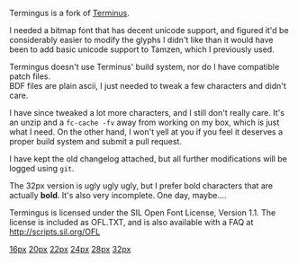 Termingus is a fork of [Terminus](http://terminus-font.sourceforge.net/).

I needed a bitmap font that has decent unicode support, and figured it'd be considerably easier to modify the glyphs I didn't like than it would have been to add basic unicode support to Tamzen, which I previously used.

Termingus doesn't use Terminus' build system, nor do I have compatible patch files.  
BDF files are plain ascii, I just needed to tweak a few characters and didn't care.

I have since tweaked a lot more characters, and I still don't really care. It's an unzip and a `fc-cache -fv` away from working on my box, which is just what I need.
On the other hand, I won't yell at you if you feel it deserves a proper build system and submit a pull request.

I have kept the old changelog attached, but all further modifications will be logged using `git`.

The 32px version is ugly ugly ugly, but I prefer bold characters that are actually **bold**.
It's also very incomplete. One day, maybe....

Termingus is licensed under the SIL Open Font License, Version 1.1. The license is included as OFL.TXT, and is also available with a FAQ at http://scripts.sil.org/OFL


[16px](pics/16px.png)
[20px](pics/20px.png)
[22px](pics/22px.png)
[24px](pics/24px.png)
[28px](pics/28px.png)
[32px](pics/32px.png)
